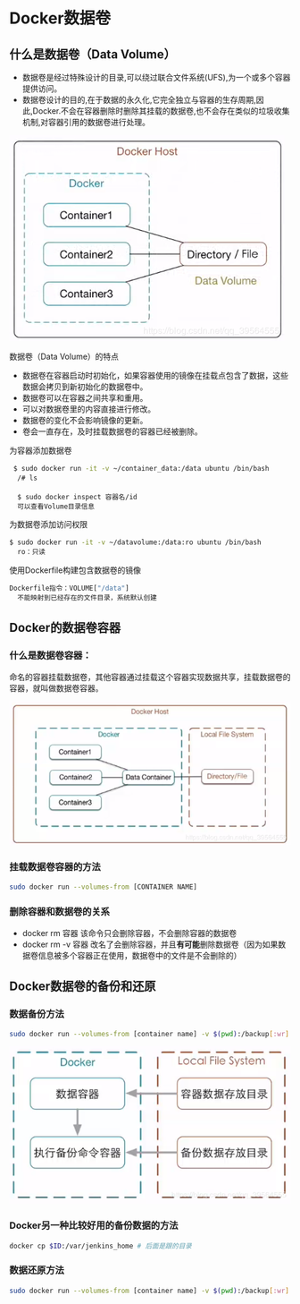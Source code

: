 # Docker数据卷

## 什么是数据卷（Data Volume）

- 数据卷是经过特殊设计的目录,可以绕过联合文件系统(UFS),为一个或多个容器提供访问。
- 数据卷设计的目的,在于数据的永久化,它完全独立与容器的生存周期,因此,Docker.不会在容器删除时删除其挂载的数据卷,也不会存在类似的垃圾收集机制,对容器引用的数据卷进行处理。

![Alt](.\img\20190802111712300.png)

数据卷（Data Volume）的特点

- 数据卷在容器启动时初始化，如果容器使用的镜像在挂载点包含了数据，这些数据会拷贝到新初始化的数据卷中。
- 数据卷可以在容器之间共享和重用。
- 可以对数据卷里的内容直接进行修改。
- 数据卷的变化不会影响镜像的更新。
- 卷会一直存在，及时挂载数据卷的容器已经被删除。

为容器添加数据卷

```bash
 $ sudo docker run -it -v ~/container_data:/data ubuntu /bin/bash
  /# ls

  $ sudo docker inspect 容器名/id
  可以查看Volume目录信息
```

为数据卷添加访问权限

```bash
$ sudo docker run -it -v ~/datavolume:/data:ro ubuntu /bin/bash
  ro：只读
```

使用Dockerfile构建包含数据卷的镜像

```bash
Dockerfile指令：VOLUME["/data"]
  不能映射到已经存在的文件目录，系统默认创建
```

## Docker的数据卷容器

### 什么是数据卷容器：

​	命名的容器挂载数据卷，其他容器通过挂载这个容器实现数据共享，挂载数据卷的容器，就叫做数据卷容器。

![Alt](.\img\20190802115901717.png)

### 挂载数据卷容器的方法

```bash
sudo docker run --volumes-from [CONTAINER NAME]
```

### 删除容器和数据卷的关系

- docker rm 容器    该命令只会删除容器，不会删除容器的数据卷
- docker rm -v  容器  改名了会删除容器，并且**有可能**删除数据卷（因为如果数据卷信息被多个容器正在使用，数据卷中的文件是不会删除的）

## Docker数据卷的备份和还原

### 数据备份方法

```bash
sudo docker run --volumes-from [container name] -v $(pwd):/backup[:wr] ubuntu tar cvf /backup/backup.tar [container data volume]
```

![Alt](.\img\2019080212104349.png)

### Docker另一种比较好用的备份数据的方法

```bash
docker cp $ID:/var/jenkins_home # 后面是跟的目录
```

### 数据还原方法

```bash
sudo docker run --volumes-from [container name] -v $(pwd):/backup[:wr] ubuntu tar xvf /backup/backup.tar [container data volume]
```

